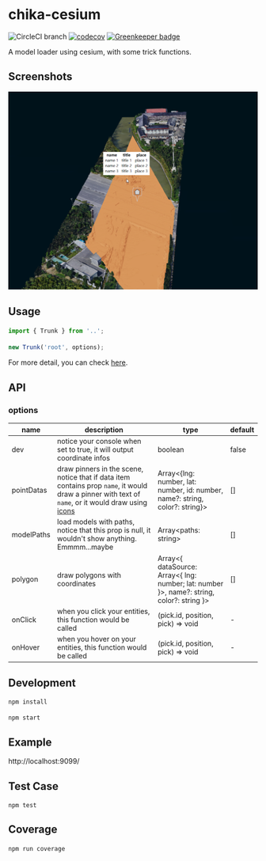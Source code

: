 # chika-cesium

![CircleCI branch](https://img.shields.io/circleci/project/github/zy410419243/chika-cesium/master.svg) [![codecov](https://codecov.io/gh/zy410419243/chika-cesium/branch/master/graph/badge.svg)](https://codecov.io/gh/zy410419243/chika-cesium) [![Greenkeeper badge](https://badges.greenkeeper.io/zy410419243/chika-cesium.svg)](https://greenkeeper.io/)

A model loader using cesium, with some trick functions.

## Screenshots

<img src="./docs/screenshot.png" />

## Usage

```js
import { Trunk } from '..';

new Trunk('root', options);
```

For more detail, you can check [here](./src/demo/index.ts).

## API

### options

| name       | description                                                                                                                                                                               | type                                                                                      | default |
| ---------- | ----------------------------------------------------------------------------------------------------------------------------------------------------------------------------------------- | ----------------------------------------------------------------------------------------- | ------- |
| dev        | notice your console when set to true, it will output coordinate infos                                                                                                                     | boolean                                                                                   | false   |
| pointDatas | draw pinners in the scene, notice that if data item contains prop `name`, it would draw a pinner with text of `name`, or it would draw using [icons](https://labs.mapbox.com/maki-icons/) | Array<{lng: number, lat: number, id: number, name?: string, color?: string}>              | []      |
| modelPaths | load models with paths, notice that this prop is null, it wouldn't show anything. Emmmm...maybe                                                                                           | Array<paths: string>                                                                      | []      |
| polygon    | draw polygons with coordinates                                                                                                                                                            | Array<{ dataSource: Array<{ lng: number; lat: number }>, name?: string, color?: string }> | []      |
| onClick    | when you click your entities, this function would be called                                                                                                                               | (pick.id, position, pick) => void                                                         | -       |
| onHover    | when you hover on your entities, this function would be called                                                                                                                            | (pick.id, position, pick) => void                                                         | -       |

## Development

```
npm install

npm start
```

## Example

http://localhost:9099/

## Test Case

```
npm test
```

## Coverage

```
npm run coverage
```
